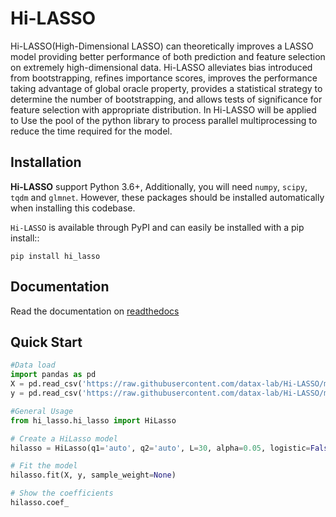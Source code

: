 # Hi-LASSO
Hi-LASSO(High-Dimensional LASSO) can theoretically improves a LASSO model providing better performance of both prediction and feature selection on extremely 
high-dimensional data.  Hi-LASSO alleviates bias introduced from bootstrapping, refines importance scores, improves the performance taking advantage of 
global oracle property, provides a statistical strategy to determine the number of bootstrapping, and allows tests of significance for feature selection with 
appropriate distribution.  In Hi-LASSO will be applied to Use the pool of the python library to process parallel multiprocessing to reduce the time required for 
the model.

## Installation
**Hi-LASSO** support Python 3.6+, Additionally, you will need ``numpy``, ``scipy``, ``tqdm`` and ``glmnet``. 
However, these packages should be installed automatically when installing this codebase. 

``Hi-LASSO`` is available through PyPI and can easily be installed with a
pip install::

```
pip install hi_lasso
```

## Documentation
Read the documentation on [readthedocs](https://hi_lasso.readthedocs.io/en/latest/)

## Quick Start
```python
#Data load
import pandas as pd
X = pd.read_csv('https://raw.githubusercontent.com/datax-lab/Hi-LASSO/master/simulation_data/X.csv')
y = pd.read_csv('https://raw.githubusercontent.com/datax-lab/Hi-LASSO/master/simulation_data/y.csv')

#General Usage
from hi_lasso.hi_lasso import HiLasso

# Create a HiLasso model
hilasso = HiLasso(q1='auto', q2='auto', L=30, alpha=0.05, logistic=False, random_state=None, parallel=False, n_jobs=None)

# Fit the model
hilasso.fit(X, y, sample_weight=None)

# Show the coefficients
hilasso.coef_
```
